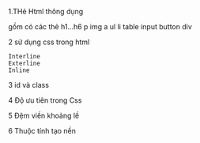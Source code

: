 1.THẻ Html thông dụng


   gồm có các thẻ
   h1...h6
   p
   img
   a
   ul li
   table
   input
   button
   div
   

2 sử dụng css trong html
    
    
    Interline
    Exterline
    Inline


3 id và class


4 Độ ưu tiên trong Css


5 Đệm viền khoảng lề


6 Thuộc tính tạo nền
